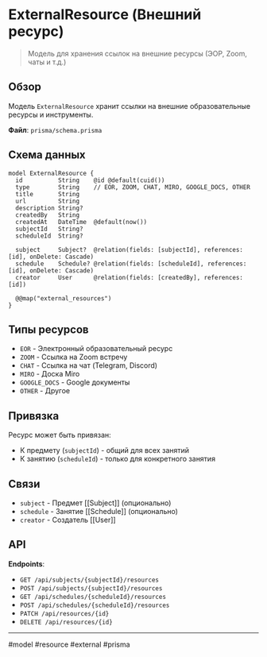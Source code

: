 # ExternalResource (Внешний ресурс)

> Модель для хранения ссылок на внешние ресурсы (ЭОР, Zoom, чаты и т.д.)

## Обзор

Модель `ExternalResource` хранит ссылки на внешние образовательные ресурсы и инструменты.

**Файл**: `prisma/schema.prisma`

## Схема данных

```prisma
model ExternalResource {
  id          String    @id @default(cuid())
  type        String    // EOR, ZOOM, CHAT, MIRO, GOOGLE_DOCS, OTHER
  title       String
  url         String
  description String?
  createdBy   String
  createdAt   DateTime  @default(now())
  subjectId   String?
  scheduleId  String?
  
  subject     Subject?  @relation(fields: [subjectId], references: [id], onDelete: Cascade)
  schedule    Schedule? @relation(fields: [scheduleId], references: [id], onDelete: Cascade)
  creator     User      @relation(fields: [createdBy], references: [id])
  
  @@map("external_resources")
}
```

## Типы ресурсов

- `EOR` - Электронный образовательный ресурс
- `ZOOM` - Ссылка на Zoom встречу
- `CHAT` - Ссылка на чат (Telegram, Discord)
- `MIRO` - Доска Miro
- `GOOGLE_DOCS` - Google документы
- `OTHER` - Другое

## Привязка

Ресурс может быть привязан:
- К предмету (`subjectId`) - общий для всех занятий
- К занятию (`scheduleId`) - только для конкретного занятия

## Связи

- `subject` - Предмет [[Subject]] (опционально)
- `schedule` - Занятие [[Schedule]] (опционально)
- `creator` - Создатель [[User]]

## API

**Endpoints**:
- `GET /api/subjects/{subjectId}/resources`
- `POST /api/subjects/{subjectId}/resources`
- `GET /api/schedules/{scheduleId}/resources`
- `POST /api/schedules/{scheduleId}/resources`
- `PATCH /api/resources/{id}`
- `DELETE /api/resources/{id}`

---

#model #resource #external #prisma


